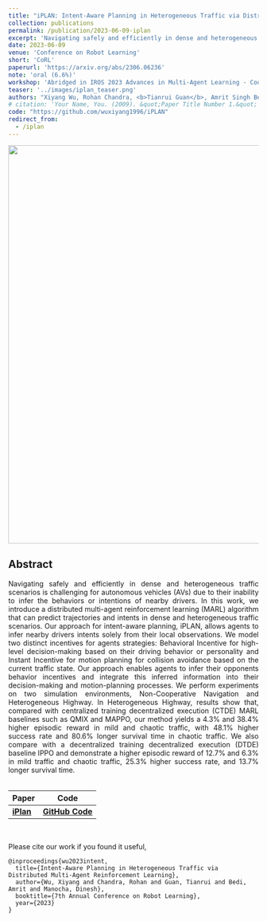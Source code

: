 ```yaml
---
title: "iPLAN: Intent-Aware Planning in Heterogeneous Traffic via Distributed Multi-Agent Reinforcement Learning"
collection: publications
permalink: /publication/2023-06-09-iplan
excerpt: 'Navigating safely and efficiently in dense and heterogeneous traffic scenarios is challenging for autonomous vehicles (AVs) due to their inability to infer the behaviors or intentions of nearby drivers. In this work, we introduce a distributed multi-agent reinforcement learning (MARL) algorithm that can predict trajectories and intents in dense and heterogeneous traffic scenarios. Our approach for intent-aware planning, iPLAN, allows agents to infer nearby drivers intents solely from their local observations. We model two distinct incentives for agents strategies: Behavioral Incentive for high-level decision-making based on their driving behavior or personality and Instant Incentive for motion planning for collision avoidance based on the current traffic state. Our approach enables agents to infer their opponents behavior incentives and integrate this inferred information into their decision-making and motion-planning processes. We perform experiments on two simulation environments, Non-Cooperative Navigation and Heterogeneous Highway. In Heterogeneous Highway, results show that, compared with centralized training decentralized execution (CTDE) MARL baselines such as QMIX and MAPPO, our method yields a 4.3% and 38.4% higher episodic reward in mild and chaotic traffic, with 48.1% higher success rate and 80.6% longer survival time in chaotic traffic. We also compare with a decentralized training decentralized execution (DTDE) baseline IPPO and demonstrate a higher episodic reward of 12.7% and 6.3% in mild traffic and chaotic traffic, 25.3% higher success rate, and 13.7% longer survival time.'
date: 2023-06-09
venue: 'Conference on Robot Learning'
short: 'CoRL'
paperurl: 'https://arxiv.org/abs/2306.06236'
note: 'oral (6.6%)'
workshop: 'Abridged in IROS 2023 Advances in Multi-Agent Learning - Coordination, Peception and Control Workshop. <strong style="color:red">Best Paper and Presentation Award.</strong>'
teaser: '../images/iplan_teaser.png'
authors: "Xiyang Wu, Rohan Chandra, <b>Tianrui Guan</b>, Amrit Singh Bedi, Dinesh Manocha"
# citation: 'Your Name, You. (2009). &quot;Paper Title Number 1.&quot; <i>Journal 1</i>. 1(1).'
code: "https://github.com/wuxiyang1996/iPLAN"
redirect_from: 
  - /iplan
---
```


<p style="text-align:center;">
<img src="../images/iplan_net.png" width="800">
</p>

## Abstract
<div style="text-align: justify"> Navigating safely and efficiently in dense and heterogeneous traffic scenarios is challenging for autonomous vehicles (AVs) due to their inability to infer the behaviors or intentions of nearby drivers. In this work, we introduce a distributed multi-agent reinforcement learning (MARL) algorithm that can predict trajectories and intents in dense and heterogeneous traffic scenarios. Our approach for intent-aware planning, iPLAN, allows agents to infer nearby drivers intents solely from their local observations. We model two distinct incentives for agents strategies: Behavioral Incentive for high-level decision-making based on their driving behavior or personality and Instant Incentive for motion planning for collision avoidance based on the current traffic state. Our approach enables agents to infer their opponents behavior incentives and integrate this inferred information into their decision-making and motion-planning processes. We perform experiments on two simulation environments, Non-Cooperative Navigation and Heterogeneous Highway. In Heterogeneous Highway, results show that, compared with centralized training decentralized execution (CTDE) MARL baselines such as QMIX and MAPPO, our method yields a 4.3% and 38.4% higher episodic reward in mild and chaotic traffic, with 48.1% higher success rate and 80.6% longer survival time in chaotic traffic. We also compare with a decentralized training decentralized execution (DTDE) baseline IPPO and demonstrate a higher episodic reward of 12.7% and 6.3% in mild traffic and chaotic traffic, 25.3% higher success rate, and 13.7% longer survival time. </div>
<br>


|Paper|Code| 
|---|---|
|[**iPlan**](https://arxiv.org/abs/2306.06236) | [**GitHub Code**](https://github.com/wuxiyang1996/iPLAN)| 

<br>

Please cite our work if you found it useful,

```
@inproceedings{wu2023intent,
  title={Intent-Aware Planning in Heterogeneous Traffic via Distributed Multi-Agent Reinforcement Learning},
  author={Wu, Xiyang and Chandra, Rohan and Guan, Tianrui and Bedi, Amrit and Manocha, Dinesh},
  booktitle={7th Annual Conference on Robot Learning},
  year={2023}
}
```